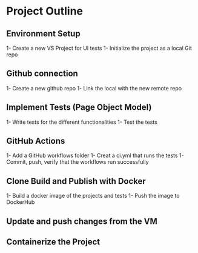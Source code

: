 # Project Outline

## Environment Setup
1- Create a new VS Project for UI tests
1- Initialize the project as a local Git repo

## Github connection
1- Create a new github repo
1- Link the local with the new remote repo

## Implement Tests (Page Object Model)
1- Write tests for the different functionalities
1- Test the tests

## GitHub Actions
1- Add a GitHub workflows folder
1- Creat a ci.yml that runs the tests
1- Commit, push, verify that the workflows run successfully

## Clone Build and Publish with Docker
1- Build a docker image of the projects and tests
1- Push the image to DockerHub

## Update and push changes from the VM

## Containerize the Project
